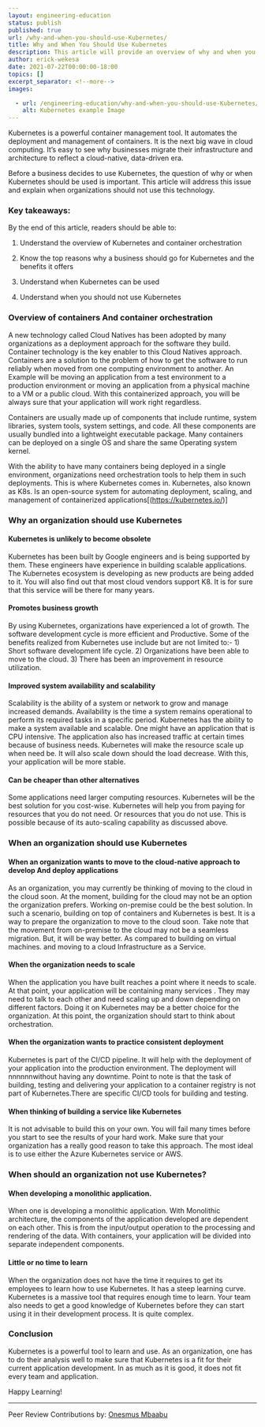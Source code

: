 ```yaml
---
layout: engineering-education
status: publish
published: true
url: /why-and-when-you-should-use-Kubernetes/
title: Why and When You Should Use Kubernetes
description: This article will provide an overview of why and when you should use Kubernetes. It will also explain when organizations should not use Kubernetes. 
author: erick-wekesa
date: 2021-07-22T00:00:00-18:00
topics: []
excerpt_separator: <!--more-->
images:

  - url: /engineering-education/why-and-when-you-should-use-Kubernetes/hero.jpg
    alt: Kubernetes example Image
---
```

Kubernetes is a powerful container management tool. It automates the deployment and management of containers. It is the next big wave in cloud computing. It’s easy to see why businesses migrate their infrastructure and architecture to reflect a cloud-native, data-driven era.
<!--more-->
Before a business decides to use Kubernetes, the question of why or when Kubernetes should be used is important. This article will address this issue and explain when organizations should not use this technology. 

### Key takeaways:

By the end of this article, readers should be able to:

1. Understand the overview of Kubernetes and container orchestration

2. Know the top reasons why a business should go for Kubernetes and the benefits it offers

3. Understand when Kubernetes can be used

4. Understand when you should not use Kubernetes

### Overview of containers And container orchestration
A new technology called Cloud Natives has been adopted by many organizations as a deployment approach for the software they build. Container technology is the key enabler to this Cloud Natives approach. Containers are a solution to the problem of how to get the software to run reliably when moved from one computing environment to another. An Example will be moving an application from a test environment to a production environment or moving an application from a physical machine to a VM or a public cloud. With this containerized approach, you will be always sure that your application will work right regardless.

Containers are usually made up of components that include runtime, system libraries, system tools, system settings, and code. All these components are usually bundled into a lightweight executable package. Many containers can be deployed on a single OS and share the same Operating system kernel.

With the ability to have many containers being deployed in a single environment, organizations need orchestration tools to help them in such deployments. This is where Kubernetes comes in. Kubernetes, also known as K8s. Is an open-source system for automating deployment, scaling, and management of containerized applications[(https://kubernetes.io/)]

### Why an organization should use Kubernetes
#### Kubernetes is unlikely to become obsolete
Kubernetes has been built by Google engineers and is being supported by them. These engineers have experience in building scalable applications. The Kubernetes ecosystem is developing as new products are being added to it. You will also find out that most cloud vendors support K8. It is for sure that this service will be there for many years.

#### Promotes business growth
By using Kubernetes, organizations have experienced a lot of growth. The software development cycle is more efficient and Productive. Some of the benefits realized from Kubernetes use include but are not limited to:- 1) Short software development life cycle. 2) Organizations have been able to move to the cloud. 3) There has been an improvement in resource utilization.

#### Improved system availability and scalability
Scalability is the ability of a system or network to grow and manage increased demands. Availability is the time a system remains operational to perform its required tasks in a specific period. Kubernetes has the ability to make a system available and scalable. One might have an application that is CPU intensive. The application also has increased traffic at certain times because of business needs. Kubernetes will make the resource scale up when need be. It will also scale down should the load decrease. With this, your application will be more stable.

#### Can be cheaper than other alternatives
Some applications need larger computing resources. Kubernetes will be the best solution for you cost-wise. Kubernetes will help you from paying for resources that you do not need. Or resources that you do not use. This is possible because of its auto-scaling capability as discussed above.

### When an organization should use Kubernetes
#### When an organization wants to move to the cloud-native approach to develop And deploy applications
As an organization, you may currently be thinking of moving to the cloud in the cloud soon. At the moment, building for the cloud may not be an option the organization prefers. Working on-premise could be the best solution. In such a scenario, building on top of containers and Kubernetes is best. It is a way to prepare the organization to move to the cloud soon. Take note that the movement from on-premise to the cloud may not be a seamless migration. But, it will be way better. As compared to building on virtual machines. and moving to a cloud Infrastructure as a Service.

#### When the organization needs to scale
When the application you have built reaches a point where it needs to scale. At that point, your application will be containing many services . They may need to talk to each other and need scaling up and down depending on different factors. Doing it on Kubernetes may be a better choice for the organization. At this point, the organization should start to think about orchestration.

#### When the organization wants to practice consistent deployment
Kubernetes is part of the CI/CD pipeline. It will help with the deployment of your application into the production environment. The deployment will nnnnnnwithout having any downtime. Point to note is that the task of building, testing and delivering your application to a container registry is not part of Kubernetes.There are specific CI/CD tools for building and testing.

#### When thinking of building a service like Kubernetes
It is not advisable to build this on your own. You will fail many times before you start to see the results of your hard work. Make sure that your organization has a really good reason to take this approach. The most ideal is to use either the Azure Kubernetes service or AWS.

### When should an organization not use Kubernetes?
#### When developing a monolithic application.
When one is developing a monolithic application. With Monolithic architecture, the components of the application developed are dependent on each other. This is from the input/output operation to the processing and rendering of the data. With containers, your application will be divided into separate independent components.

#### Little or no time to learn
When the organization does not have the time it requires to get its employees to learn how to use Kubernetes. It has a steep learning curve. Kubernetes is a massive tool that requires enough time to learn. Your team also needs to get a good knowledge of Kubernetes before they can start using it in their development process. It is quite complex.

### Conclusion
Kubernetes is a powerful tool to learn and use. As an organization, one has to do their analysis well to make sure that Kubernetes is a fit for their current application development. In as much as it is good, it does not fit every team and application.

Happy Learning!

---
Peer Review Contributions by: [Onesmus Mbaabu](/engineering-education/authors/onesmus-mbaabu/)
